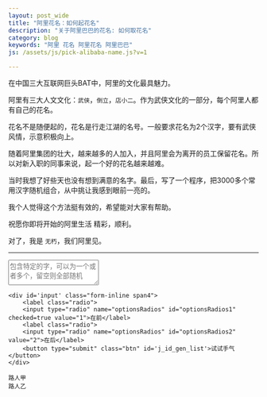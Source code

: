 ```yaml
---
layout: post_wide
title: "阿里花名：如何起花名"
description: "关于阿里巴巴的花名: 如何取花名"
category: blog
keywords: "阿里 花名 阿里花名 阿里巴巴"
js: /assets/js/pick-alibaba-name.js?v=1

---
```

在中国三大互联网巨头BAT中，阿里的文化最具魅力。

阿里有三大人文文化：`武侠`，`倒立`，`店小二`。作为武侠文化的一部分，每个阿里人都有自己的花名。

花名不是随便起的，花名是行走江湖的名号。一般要求花名为2个汉字，要有武侠风情，示意积极向上。

随着阿里集团的壮大，越来越多的人加入，并且阿里会为离开的员工保留花名。所以对新入职的同事来说，起一个好的花名越来越难。

当时我想了好些天也没有想到满意的名字。最后，写了一个程序，把3000多个常用汉字随机组合，从中挑让我感到眼前一亮的。

我个人觉得这个方法挺有效的，希望能对大家有帮助。

祝愿你即将开始的阿里生活 精彩，顺利。

对了，我是 `无朽`，我们阿里见。

---

<div class="row">
    <div id='input-box' class="span3">
        <textarea id='input_words' rows="3" placeholder='包含特定的字，可以为一个或者多个，留空则全部随机'></textarea>
    </div>

    <div id='input' class="form-inline span4">
        <label class="radio">
        <input type="radio" name="optionsRadios" id="optionsRadios1" checked=true value="1">在前</label>
        <label class="radio">
        <input type="radio" name="optionsRadios" id="optionsRadios2" value="2">在后</label>
        <button type="submit" class="btn" id='j_id_gen_list'>试试手气</button>
    </div>
</div>

<p></p>
<div id='result'>
    <pre><code>路人甲
路人乙</code></pre>
</div>
